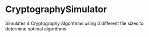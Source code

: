 # CryptographySimulator
Simulates 4 Cryptography Algorithms using 3 different file sizes to determine optimal algorithms
